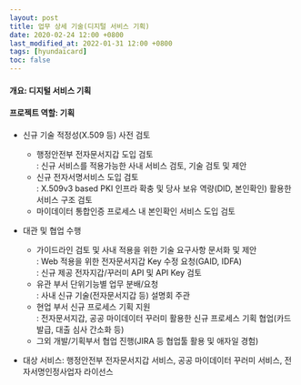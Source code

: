 ```yaml
---
layout: post
title: 업무 상세 기술(디지털 서비스 기획)
date: 2020-02-24 12:00 +0800
last_modified_at: 2022-01-31 12:00 +0800
tags: [hyundaicard]
toc: false
---
```

#### 개요: 디지털 서비스 기획
#### 프로젝트 역할: 기획

- 신규 기술 적정성(X.509 등) 사전 검토
    + 행정안전부 전자문서지갑 도입 검토<br>: 신규 서비스를 적용가능한 사내 서비스 검토, 기술 검토 및 제안
    + 신규 전자서명서비스 도입 검토<br>: X.509v3 based PKI 인프라 확충 및 당사 보유 역량(DID, 본인확인) 활용한 서비스 구조 검토
    + 마이데이터 통합인증 프로세스 내 본인확인 서비스 도입 검토
- 대관 및 협업 수행
    + 가이드라인 검토 및 사내 적용을 위한 기술 요구사항 문서화 및 제안<br>: Web 적용을 위한 전자문서지갑 Key 수정 요청(GAID, IDFA)<br>: 신규 제공 전자지갑/꾸러미 API 및 API Key 검토
    + 유관 부서 단위기능별 업무 분배/요청<br>: 사내 신규 기술(전자문서지갑 등) 설명회 주관
    + 현업 부서 신규 프로세스 기획 지원<br>: 전자문서지갑, 공공 마이데이터 꾸러미 활용한 신규 프로세스 기획 협업(카드 발급, 대출 심사 간소화 등)
    + 그외 개발/기획부서 협업 진행(JIRA 등 협업툴 활용 및 애자일 경험)

- 대상 서비스: 행정안전부 전자문서지갑 서비스, 공공 마이데이터  꾸러미 서비스, 전자서명인정사업자 라이선스
